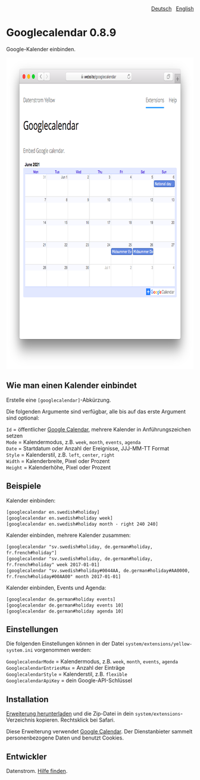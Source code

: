 <p align="right"><a href="README-de.md">Deutsch</a> &nbsp; <a href="README.md">English</a></p>

Googlecalendar 0.8.9
====================
Google-Kalender einbinden.

<p align="center"><img src="googlecalendar-screenshot.png?raw=true" width="795" height="836" alt="Bildschirmfoto"></p>

## Wie man einen Kalender einbindet

Erstelle eine `[googlecalendar]`-Abkürzung.

Die folgenden Argumente sind verfügbar, alle bis auf das erste Argument sind optional:

`Id` = öffentlicher [Google Calendar](https://calendar.google.com/), mehrere Kalender in Anführungszeichen setzen  
`Mode` = Kalendermodus, z.B. `week`, `month`, `events`, `agenda`  
`Date` = Startdatum oder Anzahl der Ereignisse, JJJ-MM-TT Format  
`Style` = Kalenderstil, z.B. `left`, `center`, `right`  
`Width` = Kalenderbreite, Pixel oder Prozent  
`Height` = Kalenderhöhe, Pixel oder Prozent  

## Beispiele

Kalender einbinden:

    [googlecalendar en.swedish#holiday]
    [googlecalendar en.swedish#holiday week]
    [googlecalendar en.swedish#holiday month - right 240 240]

Kalender einbinden, mehrere Kalender zusammen:

    [googlecalendar "sv.swedish#holiday, de.german#holiday, fr.french#holiday"]
    [googlecalendar "sv.swedish#holiday, de.german#holiday, fr.french#holiday" week 2017-01-01]
    [googlecalendar "sv.swedish#holiday#0044AA, de.german#holiday#AA0000, fr.french#holiday#00AA00" month 2017-01-01]

Kalender einbinden, Events und Agenda:

    [googlecalendar de.german#holiday events]
    [googlecalendar de.german#holiday events 10]
    [googlecalendar de.german#holiday agenda 10]

## Einstellungen

Die folgenden Einstellungen können in der Datei `system/extensions/yellow-system.ini` vorgenommen werden:

`GooglecalendarMode` = Kalendermodus, z.B. `week`, `month`, `events`, `agenda`  
`GooglecalendarEntriesMax` = Anzahl der Einträge  
`GooglecalendarStyle` = Kalenderstil, z.B. `flexible`  
`GooglecalendarApiKey` = dein Google-API-Schlüssel  

## Installation

[Erweiterung herunterladen](https://github.com/datenstrom/yellow-extensions/raw/master/zip/googlecalendar.zip) und die Zip-Datei in dein `system/extensions`-Verzeichnis kopieren. Rechtsklick bei Safari.

Diese Erweiterung verwendet [Google Calendar](https://calendar.google.com/). Der Dienstanbieter sammelt personenbezogene Daten und benutzt Cookies.

## Entwickler

Datenstrom. [Hilfe finden](https://datenstrom.se/de/yellow/help/).
